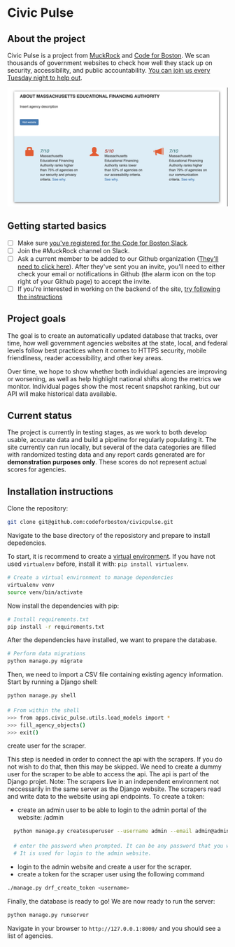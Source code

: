 # Civic Pulse

## About the project

Civic Pulse is a project from [MuckRock](https://www.muckrock.com) and [Code for Boston](https://www.codeforboston.org). We scan thousands of government websites to check how well they stack up on security, accessibility, and public accountability. [You can join us every Tuesday night to help out](https://www.meetup.com/Code-for-Boston).

![A screenshot of what a Civic Scorecard looks like](README_images/scorecard.png )

## Getting started basics

- [ ] Make sure [you've registered for the Code for Boston Slack](https://communityinviter.com/apps/cfb-public/code-for-boston-slack-invite).
- [ ] Join the #MuckRock channel on Slack.
- [ ] Ask a current member to be added to our Github organization ([They'll need to click here](https://github.com/codeforboston/civicpulse/settings/collaboration)). After they've sent you an invite, you'll need to either check your email or notifications in Github (the alarm icon on the top right of your Github page) to accept the invite.
- [ ] If you're interested in working on the backend of the site, [try following the instructions](#installation-instructions)

## Project goals

The goal is to create an automatically updated database that tracks, over time, how well government agencies websites at the state, local, and federal levels follow best practices when it comes to HTTPS security, mobile friendliness, reader accessibility, and other key areas.

Over time, we hope to show whether both individual agencies are improving or worsening, as well as help highlight national shifts along the metrics we monitor. Individual pages show the most recent snapshot ranking, but our API will make historical data available.

## Current status

The project is currently in testing stages, as we work to both develop usable, accurate data and build a pipeline for regularly populating it. The site currently can run locally, but several of the data categories are filled with randomized testing data and any report cards generated are for **demonstration purposes only**. These scores do not represent actual scores for agencies.

## Installation instructions

Clone the repository:

```bash
git clone git@github.com:codeforboston/civicpulse.git
```

Navigate to the base directory of the reposistory and prepare to install depedencies.

To start, it is recommend to create a
[virtual environment](https://virtualenv.pypa.io/en/stable/userguide/). If you have not
used `virtualenv` before, install it with: `pip install virtualenv`.

```bash
# Create a virtual environment to manage dependencies
virtualenv venv
source venv/bin/activate
```

Now install the dependencies with pip:

```bash
# Install requirements.txt
pip install -r requirements.txt
```

After the dependencies have installed, we want to prepare the database.

```bash
# Perform data migrations
python manage.py migrate
```

Then, we need to import a CSV file containing existing agency information. Start by
running a Django shell:

```bash
python manage.py shell

# From within the shell
>>> from apps.civic_pulse.utils.load_models import *
>>> fill_agency_objects()
>>> exit()
```

create user for the scraper.

This step is needed in order to connect the api with the scrapers. If you do not wish to do that, then this may be skipped. We need to create a dummy user for the scraper to be able to access the api. The api is part of the Django projet. 
Note: The scrapers live in an independent environment not neccessarily in the same server as the Django website. The scrapers read and write data to the website using api endpoints. To create a token:
- create an admin user to be able to login to the admin portal of the website: <site-name>/admin

```bash
  python manage.py createsuperuser --username admin --email admin@admin.com
  
  # enter the password when prompted. It can be any password that you wish to use. 
  # It is used for login to the admin website.
 ```
- login to the admin website and create a user for the scraper.
- create a token for the scraper user using the following command
```bash
./manage.py drf_create_token <username>
```
Finally, the database is ready to go! We are now ready to run the server:

```bash
python manage.py runserver
```

Navigate in your browser to `http://127.0.0.1:8000/` and you should see a list of
agencies.
